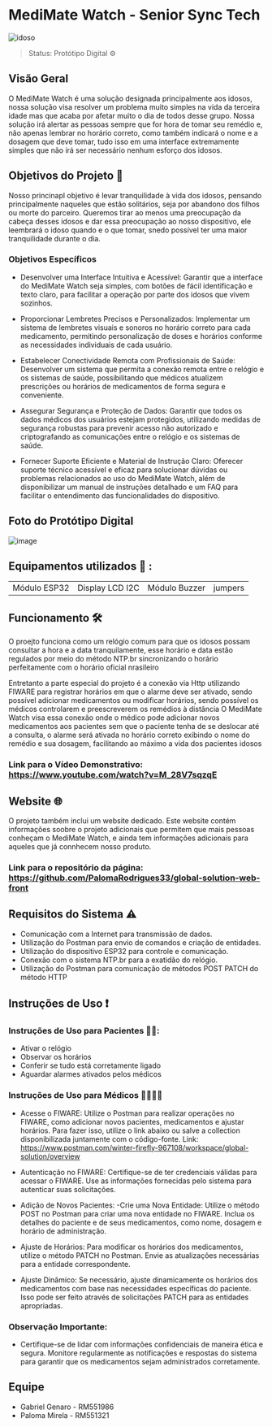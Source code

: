 # MediMate Watch - Senior Sync Tech 

![idoso](https://github.com/G3n4r00/MediMate-Watch/assets/126473193/82ebacb2-a3af-47eb-9837-208f303f9275)

>Status: Protótipo Digital ⚙️


## Visão Geral

O MediMate Watch é uma solução designada principalmente aos idosos, nossa solução visa resolver um problema muito simples na vida da terceira idade mas que acaba por afetar muito o dia de todos desse grupo. Nossa solução irá alertar as pessoas sempre que for hora de tomar seu remédio e, não apenas lembrar no horário correto, como também indicará o nome e a dosagem que deve tomar, tudo isso em uma interface extremamente simples que não irá ser necessário nenhum esforço dos idosos.

## Objetivos do Projeto 🎯
Nosso princinapl objetivo é levar tranquilidade à vida dos idosos, pensando principalmente naqueles que estão solitários, seja por abandono dos filhos ou morte do parceiro. Queremos tirar ao menos uma preocupação da cabeça desses idosos e dar essa preocupação ao nosso dispositivo, ele leembrará o idoso quando e o que tomar, snedo possível ter uma maior tranquilidade durante o dia.

### Objetivos Específicos 

- Desenvolver uma Interface Intuitiva e Acessível: Garantir que a interface do MediMate Watch seja simples, com botões de fácil identificação e texto claro, para facilitar a operação por parte dos idosos que vivem sozinhos.

- Proporcionar Lembretes Precisos e Personalizados: Implementar um sistema de lembretes visuais e sonoros no horário correto para cada medicamento, permitindo personalização de doses e horários conforme as necessidades individuais de cada usuário.

- Estabelecer Conectividade Remota com Profissionais de Saúde: Desenvolver um sistema que permita a conexão remota entre o relógio e os sistemas de saúde, possibilitando que médicos atualizem prescrições ou horários de medicamentos de forma segura e conveniente.

- Assegurar Segurança e Proteção de Dados: Garantir que todos os dados médicos dos usuários estejam protegidos, utilizando medidas de segurança robustas para prevenir acesso não autorizado e criptografando as comunicações entre o relógio e os sistemas de saúde.

- Fornecer Suporte Eficiente e Material de Instrução Claro: Oferecer suporte técnico acessível e eficaz para solucionar dúvidas ou problemas relacionados ao uso do MediMate Watch, além de disponibilizar um manual de instruções detalhado e um FAQ para facilitar o entendimento das funcionalidades do dispositivo.


## Foto do Protótipo Digital 

![image](https://github.com/G3n4r00/MediMate-Watch/assets/126473193/560b4db2-1ec2-4d24-954d-24de1b759b61)

## Equipamentos utilizados 🧰 : 

<table> 
  <tr>
    <td>Módulo ESP32</td>
    <td>Display LCD I2C</td>
    <td>Módulo Buzzer</td>
    <td>jumpers</td>
  </tr>
</table>

## Funcionamento 🛠️

O proejto funciona como um relógio comum para que os idosos possam consultar a hora e a data tranquilamente, esse horário e data estâo regulados por meio do método NTP.br sincronizando o horário perfeitamente com o horário oficial nrasileiro

Entretanto a parte especial do projeto é a conexão via Http utilizando FIWARE para registrar horários em que o alarme deve ser ativado, sendo possível adicionar medicamentos ou modificar horários, sendo possível os médicos controlarem e preescreverem os remédios à distância
O MediMate Watch visa essa conexão onde o médico pode adicionar novos medicamentos aos pacientes sem que o paciente tenha de se deslocar até a consulta, o alarme será ativada no horário correto exibindo o nome do remédio e sua dosagem, facilitando ao máximo a vida dos pacientes idosos 

### Link para o Vídeo Demonstrativo: https://www.youtube.com/watch?v=M_28V7sqzqE

## Website 🌐

O projeto também inclui um website dedicado. Este website contém informações soobre o projeto adicionais que permitem que mais pessoas conheçam o MediMate Watch, e ainda tem informações adicionais para aqueles que já connhecem nosso produto.

### Link para o repositório da página: https://github.com/PalomaRodrigues33/global-solution-web-front

## Requisitos do Sistema ⚠️

- Comunicação com a Internet para transmissão de dados.
- Utilização do Postman para envio de comandos e criação de entidades.
- Utilização do dispositivo ESP32 para controle e comunicação.
- Conexão com o sistema NTP.br para a exatidão do relógio.
- Utilização do Postman para comunicação de métodos POST PATCH do método HTTP


## Instruções de Uso ❗

### Instruções de Uso para Pacientes 👴👵:
- Ativar o relógio
- Observar os horários
- Conferir se tudo está corretamente ligado
- Aguardar alarmes ativados pelos médicos


### Instruções de Uso para Médicos 👨‍⚕️👩‍⚕️
- Acesse o FIWARE: Utilize o Postman para realizar operações no FIWARE, como adicionar novos pacientes, medicamentos e ajustar horários.
  Para fazer isso, utilize o link abaixo ou salve a collection disponibilizada juntamente com o código-fonte.
  Link: https://www.postman.com/winter-firefly-967108/workspace/global-solution/overview

- Autenticação no FIWARE: Certifique-se de ter credenciais válidas para acessar o FIWARE. Use as informações fornecidas pelo sistema para autenticar suas solicitações.

- Adição de Novos Pacientes:
    -Crie uma Nova Entidade: Utilize o método POST no Postman para criar uma nova entidade no FIWARE. Inclua os detalhes do paciente e de seus medicamentos, como nome, dosagem e horário de administração.

- Ajuste de Horários: Para modificar os horários dos medicamentos, utilize o método PATCH no Postman. Envie as atualizações necessárias para a entidade correspondente.

- Ajuste Dinâmico: Se necessário, ajuste dinamicamente os horários dos medicamentos com base nas necessidades específicas do paciente. Isso pode ser feito através de solicitações PATCH para as entidades apropriadas.

### Observação Importante:
- Certifique-se de lidar com informações confidenciais de maneira ética e segura.
  Monitore regularmente as notificações e respostas do sistema para garantir que os medicamentos sejam administrados corretamente.

## Equipe 
- Gabriel Genaro - RM551986
- Paloma Mirela - RM551321
